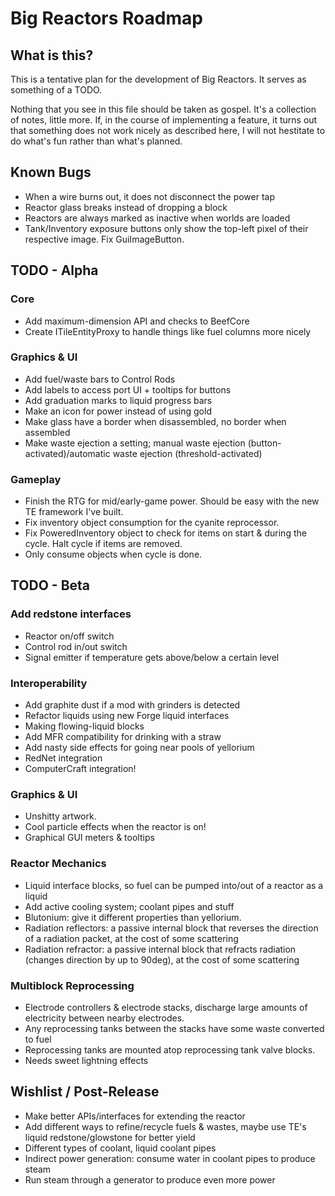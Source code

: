 Big Reactors Roadmap
====================

What is this?
-------------

This is a tentative plan for the development of Big Reactors. It serves as something of a TODO.

Nothing that you see in this file should be taken as gospel. It's a collection of notes, little more. If, in the course of implementing a feature, it turns out that something does not work nicely as described here, I will not hestitate to do what's fun rather than what's planned.

Known Bugs
----------
- When a wire burns out, it does not disconnect the power tap
- Reactor glass breaks instead of dropping a block
- Reactors are always marked as inactive when worlds are loaded
- Tank/Inventory exposure buttons only show the top-left pixel of their respective image. Fix GuiImageButton.

TODO - Alpha
------------

### Core
- Add maximum-dimension API and checks to BeefCore
- Create ITileEntityProxy to handle things like fuel columns more nicely

### Graphics & UI
- Add fuel/waste bars to Control Rods
- Add labels to access port UI + tooltips for buttons
- Add graduation marks to liquid progress bars
- Make an icon for power instead of using gold
- Make glass have a border when disassembled, no border when assembled
- Make waste ejection a setting; manual waste ejection (button-activated)/automatic waste ejection (threshold-activated)

### Gameplay
- Finish the RTG for mid/early-game power. Should be easy with the new TE framework I've built.
- Fix inventory object consumption for the cyanite reprocessor.
- Fix PoweredInventory object to check for items on start & during the cycle. Halt cycle if items are removed.
- Only consume objects when cycle is done.

TODO - Beta
-----------

### Add redstone interfaces
- Reactor on/off switch
- Control rod in/out switch
- Signal emitter if temperature gets above/below a certain level

### Interoperability
- Add graphite dust if a mod with grinders is detected
- Refactor liquids using new Forge liquid interfaces
- Making flowing-liquid blocks
- Add MFR compatibility for drinking with a straw
- Add nasty side effects for going near pools of yellorium
- RedNet integration
- ComputerCraft integration!

### Graphics & UI
- Unshitty artwork.
- Cool particle effects when the reactor is on!
- Graphical GUI meters & tooltips

### Reactor Mechanics
- Liquid interface blocks, so fuel can be pumped into/out of a reactor as a liquid
- Add active cooling system; coolant pipes and stuff
- Blutonium: give it different properties than yellorium.
- Radiation reflectors: a passive internal block that reverses the direction of a radiation packet, at the cost of some scattering
- Radiation refractor: a passive internal block that refracts radiation (changes direction by up to 90deg), at the cost of some scattering

### Multiblock Reprocessing
- Electrode controllers & electrode stacks, discharge large amounts of electricity between nearby electrodes.
- Any reprocessing tanks between the stacks have some waste converted to fuel
- Reprocessing tanks are mounted atop reprocessing tank valve blocks.
- Needs sweet lightning effects

Wishlist / Post-Release
-----------------------
- Make better APIs/interfaces for extending the reactor
- Add different ways to refine/recycle fuels & wastes, maybe use TE's liquid redstone/glowstone for better yield
- Different types of coolant, liquid coolant pipes
- Indirect power generation: consume water in coolant pipes to produce steam
- Run steam through a generator to produce even more power
